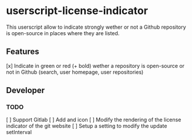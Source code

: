 # userscript-license-indicator

This userscript allow to indicate strongly wether or not a Github repository is open-source in places where they are listed.

## Features

[x] Indicate in green or red (+ bold) wether a repository is open-source or not in Github (search, user homepage, user repositories)

## Developer

### TODO

[ ] Support Gitlab
[ ] Add and icon
[ ] Modify the rendering of the license indicator of the git website
[ ] Setup a setting to modify the update setInterval
